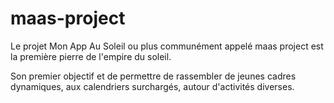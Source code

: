 # maas-project

Le projet Mon App Au Soleil ou plus communément appelé maas project est la première pierre de l'empire du soleil.

Son premier objectif et de permettre de rassembler de jeunes cadres dynamiques, aux calendriers surchargés, autour d'activités diverses.
